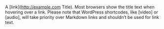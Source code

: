 A [link](http://example.com Title).
Most browsers show the title text when hovering over a link.
Please note that WordPress shortcodes, like [video] or [audio], will take priority over Markdown links and shouldn’t be used for link text.
